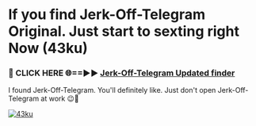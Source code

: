 # If you find Jerk-Off-Telegram Original. Just start to sexting right Now (43ku)

<h3>🔴 CLICK HERE 🌐==►► <a href="https://tinyurl.com/mtbk5fxa" rel="nofollow">Jerk-Off-Telegram Updated finder</a></h3>

I found Jerk-Off-Telegram. You'll definitely like. Just don't open Jerk-Off-Telegram at work 😉💬

[![43ku](https://i.imgur.com/Q8WKrnY.jpeg)](https://tinyurl.com/mtbk5fxa)
